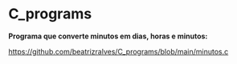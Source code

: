 # C_programs

**Programa que converte minutos em dias,	horas	e	minutos:**

https://github.com/beatrizralves/C_programs/blob/main/minutos.c



